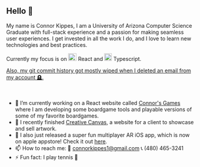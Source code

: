 ## Hello 👋

My name is Connor Kippes, I am a University of Arizona Computer Science Graduate with full-stack experience and a passion for making seamless user experiences.
I get invested in all the work I do, and I love to learn new technologies and best practices.<br>

Currently my focus is on <img width="22" height="20" alt="image" src="https://github.com/user-attachments/assets/5e004de6-1585-460e-9a67-bc65a6d9a2d3" /> React and <img width="20" height="20" alt="typescript" src="https://github.com/user-attachments/assets/c0c07292-920f-430e-9e5b-fae08cd5e2c3" /> Typescript.

<u>Also, my git commit history got mostly wiped when I deleted an email from my account 🪦.</u>

<br>

- 🔭 I’m currently working on a React website called [Connor's Games](https://github.com/conkip/Boardgame-Website) where I am developing some boardgame tools and playable versions of some of my favorite boardgames.
- 🎨 I recently finished [Creative Canvas](https://kaseycreativecanvas.com), a website for a client to showcase and sell artwork.
- 📱 I also just released a super fun multiplayer AR iOS app, which is now on apple appstore! Check it out [here](https://apps.apple.com/us/app/ar-wizard/id6737245994).
- 📫 How to reach me: 📧 connorkippes1@gmail.com 📞 (480) 465-3241
- ⚡ Fun fact: I play tennis 🎾

<!-- I'm going to learn <img width="20" height="20" alt="image" src="https://github.com/user-attachments/assets/889b89fe-de55-4bb2-9165-46333d8dac88" /> SpringBoot next!-->
